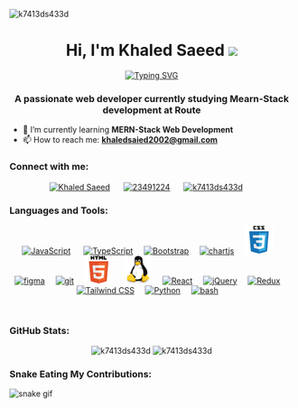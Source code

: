 <p align="left">
  <img src="https://komarev.com/ghpvc/?username=k7413ds433d&label=Profile%20views&color=0e75b6&style=flat" alt="k7413ds433d" />
</p>

<h1 align="center">
 Hi, I'm Khaled Saeed
  <img src="https://media.giphy.com/media/hvRJCLFzcasrR4ia7z/giphy.gif" width="28">
</h1>

<!-- Typing SVG by DenverCoder1 - https://github.com/DenverCoder1/readme-typing-svg -->
<p align="center">
<a href="https://git.io/typing-svg"><img src="https://readme-typing-svg.demolab.com?font=Fira+Code&pause=1000&center=true&width=600&lines=Front-End+Developer;Crafting+code+from+ideas%2C+script+by+script.;The+power+of+imagination+makes+us+infinite." alt="Typing SVG" /></a>
</p>

<h3 align="center">A passionate web developer currently studying Mearn-Stack development at Route</h3>

- 🌱 I’m currently learning **MERN-Stack Web Development**
- 📫 How to reach me: **khaledsaied2002@gmail.com**

<h3 align="left">Connect with me:</h3>
<p align="center">
  <a href="https://www.linkedin.com/in/k7413ds433d/" target="_blank"><img style="padding-right:20px;" align="center" src="https://icon.icepanel.io/Technology/svg/LinkedIn.svg" alt="Khaled Saeed" height="50" width="40" /></a>
  <a href="https://stackoverflow.com/users/23491224" target="_blank"><img style="padding-right:20px;" align="center" src="https://raw.githubusercontent.com/rahuldkjain/github-profile-readme-generator/master/src/images/icons/Social/stack-overflow.svg" alt="23491224" height="30" width="40" /></a>
  <a href="https://codeforces.com/profile/k7413ds433d" target="_blank"><img style="padding-right:20px;" align="center" src="https://raw.githubusercontent.com/rahuldkjain/github-profile-readme-generator/master/src/images/icons/Social/codeforces.svg" alt="k7413ds433d" height="30" width="40" /></a>
</p>

<h3 align="left">Languages and Tools:</h3>
<p align="center">
  <a href="https://www.w3schools.com/js/" target="_blank" rel="noreferrer" ><img style="margin-right:15px;" alt="JavaScript" width="60" height="60"  src="https://raw.githubusercontent.com/HighAmbition211/HighAmbition211/auxiliary/languages/javascript.svg"/></a>&nbsp;
  <a href="https://www.typescriptlang.org/" target="_blank" rel="noreferrer" ><img style="margin-right:15px;" alt="TypeScript" width="60" height="60"  src="https://raw.githubusercontent.com/HighAmbition211/HighAmbition211/auxiliary/languages/typescript.svg" /></a>
  <a href="https://getbootstrap.com/" target="_blank" rel="noreferrer" ><img style="margin-right:15px;" alt="Bootstrap" width="50" height="50" src="https://raw.githubusercontent.com/HighAmbition211/HighAmbition211/auxiliary/frameworks/bootstrap.gif" /></a>
  <a href="https://www.chartjs.org" target="_blank" rel="noreferrer" ><img style="margin-right:15px;" src="https://www.chartjs.org/media/logo-title.svg" alt="chartjs" width="50" height="50" /></a>
  <a href="https://www.w3schools.com/css/" target="_blank" rel="noreferrer" ><img style="margin-right:15px;" src="https://raw.githubusercontent.com/devicons/devicon/master/icons/css3/css3-original-wordmark.svg" alt="css3" width="50" height="50" /></a>
  <a href="https://www.figma.com/" target="_blank" rel="noreferrer" ><img style="margin-right:15px;" src="https://www.vectorlogo.zone/logos/figma/figma-icon.svg" alt="figma" width="40" height="40" /></a>
  <a href="https://git-scm.com/" target="_blank" rel="noreferrer" ><img style="margin-right:15px;" src="https://www.vectorlogo.zone/logos/git-scm/git-scm-icon.svg" alt="git" width="40" height="40" /></a>
  <a href="https://www.w3.org/html/" target="_blank" rel="noreferrer" ><img style="margin-right:15px;" src="https://raw.githubusercontent.com/devicons/devicon/master/icons/html5/html5-original-wordmark.svg" alt="html5" width="50" height="50" /></a>
  <a href="https://www.linux.org/" target="_blank" rel="noreferrer" ><img style="margin-right:15px;" src="https://raw.githubusercontent.com/devicons/devicon/master/icons/linux/linux-original.svg" alt="linux" width="50" height="50" /></a>
  <a href="https://react.dev/" target="_blank" rel="noreferrer" ><img style="margin-right:15px;"  alt="React" width="50" height="50" src="https://raw.githubusercontent.com/HighAmbition211/HighAmbition211/auxiliary/libraries/react.svg" /></a>
  <a href="https://jquery.com/" target="_blank" rel="noreferrer" ><img style="margin-right:15px;"  alt="jQuery" width="50" height="50" src="https://raw.githubusercontent.com/HighAmbition211/HighAmbition211/auxiliary/libraries/jquery.svg" /></a>
  <a href="https://redux.js.org/" target="_blank" rel="noreferrer" ><img style="margin-right:15px;"  alt="Redux" width="50" height="50" src="https://raw.githubusercontent.com/HighAmbition211/HighAmbition211/auxiliary/libraries/redux.svg" /></a>
  <a href="https://tailwindcss.com/" target="_blank" rel="noreferrer" ><img style="margin-right:15px;"  alt="Tailwind CSS" width="50" height="50" src="https://raw.githubusercontent.com/HighAmbition211/HighAmbition211/auxiliary/frameworks/tailwindcss.svg" /></a>
  <a href="https://www.python.org/" target="_blank" rel="noreferrer" ><img style="margin-right:15px;"  alt="Python" width="50" height="50" src="https://raw.githubusercontent.com/HighAmbition211/HighAmbition211/auxiliary/languages/python.svg" /></a>
  <a href="https://www.gnu.org/software/bash/" target="_blank" rel="noreferrer" ><img style="margin-right:15px;" src="https://static-00.iconduck.com/assets.00/bash-icon-448x512-t4tppxv4.png" alt="bash" width="50" height="50" /></a>
</p><br>

<h3 align="left">GitHub Stats:</h3>
<p align="center">
  <img src="https://github-readme-stats.vercel.app/api?username=K7413dS433d&show_icons=true&locale=en" alt="k7413ds433d"   height="150" />
  <img  src="https://github-readme-streak-stats.herokuapp.com/?user=K7413dS433d&" alt="k7413ds433d"   height="149" />
</p>

<h3 align="left">Snake Eating My Contributions:</h3>

![snake gif](https://github.com/K7413dS433d/K7413dS433d/blob/output/github-contribution-grid-snake-dark.svg)

